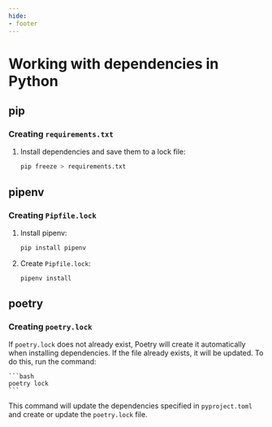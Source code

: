 ```yaml
---
hide:
- footer
---
```

# Working with dependencies in Python

## pip

### Creating `requirements.txt`

1. Install dependencies and save them to a lock file:

	```sh
	pip freeze > requirements.txt
	```

## pipenv

### Creating `Pipfile.lock`

1. Install pipenv:

	```sh
	pip install pipenv
	```

2. Create `Pipfile.lock`:

	```sh
	pipenv install
	```

## poetry

### Creating `poetry.lock`

If `poetry.lock` does not already exist, Poetry will create it automatically when installing dependencies. If the file already exists, it will be updated. To do this, run the command:

	```bash
	poetry lock
	```

This command will update the dependencies specified in `pyproject.toml` and create or update the `poetry.lock` file.
